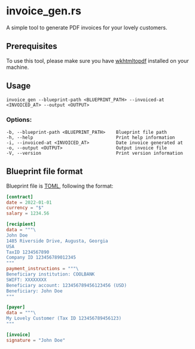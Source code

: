 # invoice_gen.rs
A simple tool to generate PDF invoices for your lovely customers.

## Prerequisites
To use this tool, please make sure you have [wkhtmltopdf](https://github.com/wkhtmltopdf/packaging/releases) installed on your machine.

## Usage
```
invoice_gen --blueprint-path <BLUEPRINT_PATH> --invoiced-at <INVOICED_AT> --output <OUTPUT>
```

### Options:
```
-b, --blueprint-path <BLUEPRINT_PATH>    Blueprint file path
-h, --help                               Print help information
-i, --invoiced-at <INVOICED_AT>          Date invoice generated at
-o, --output <OUTPUT>                    Output invoice file
-V, --version                            Print version information
```

## Blueprint file format
Blueprint file is [TOML](https://toml.io/), following the format:
```toml
[contract]
date = 2022-01-01
currency = "$"
salary = 1234.56

[recipient]
data = """\
John Doe
1485 Riverside Drive, Augusta, Georgia
USA
TaxID 1234567890
Company ID 123456789012345
"""
payment_instructions = """\
Beneficiary institution: COOLBANK
SWIFT: XXXXXXXX
Beneficiary account: 123456789456123456 (USD)
Beneficiary: John Doe
"""

[payer]
data = """\
My Lovely Customer (Tax ID 123456789456123)
"""

[invoice]
signature = "John Doe"

```